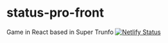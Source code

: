 # status-pro-front
Game in React based in Super Trunfo
[![Netlify Status](https://api.netlify.com/api/v1/badges/0723e895-bf45-4c54-9d61-b45a08d5dc5d/deploy-status)](https://app.netlify.com/sites/status-pro/deploys)